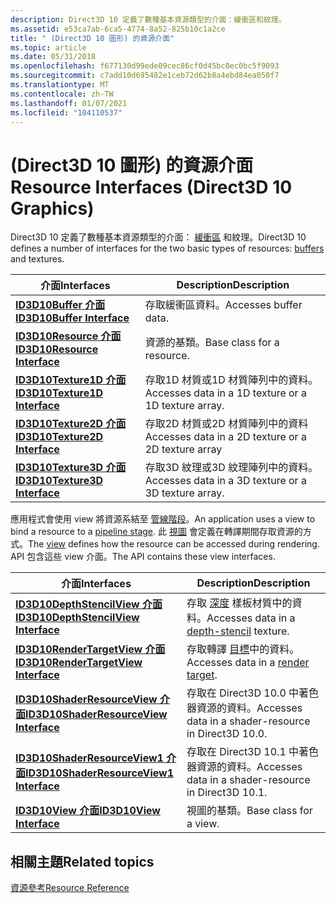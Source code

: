```yaml
---
description: Direct3D 10 定義了數種基本資源類型的介面：緩衝區和紋理。
ms.assetid: e53ca7ab-6ca5-4774-8a52-825b10c1a2ce
title: " (Direct3D 10 圖形) 的資源介面"
ms.topic: article
ms.date: 05/31/2018
ms.openlocfilehash: f677130d99ede09cec86cf0d45bc0ec0bc5f9093
ms.sourcegitcommit: c7add10d695482e1ceb72d62b8a4ebd84ea050f7
ms.translationtype: MT
ms.contentlocale: zh-TW
ms.lasthandoff: 01/07/2021
ms.locfileid: "104110537"
---
```

# <a name="resource-interfaces-direct3d-10-graphics"></a><span data-ttu-id="1c270-103"> (Direct3D 10 圖形) 的資源介面</span><span class="sxs-lookup"><span data-stu-id="1c270-103">Resource Interfaces (Direct3D 10 Graphics)</span></span>

<span data-ttu-id="1c270-104">Direct3D 10 定義了數種基本資源類型的介面： [緩衝區](d3d10-graphics-programming-guide-resources-types.md) 和紋理。</span><span class="sxs-lookup"><span data-stu-id="1c270-104">Direct3D 10 defines a number of interfaces for the two basic types of resources: [buffers](d3d10-graphics-programming-guide-resources-types.md) and textures.</span></span>



| <span data-ttu-id="1c270-105">介面</span><span class="sxs-lookup"><span data-stu-id="1c270-105">Interfaces</span></span>                                           | <span data-ttu-id="1c270-106">Description</span><span class="sxs-lookup"><span data-stu-id="1c270-106">Description</span></span>                                          |
|------------------------------------------------------|------------------------------------------------------|
| [<span data-ttu-id="1c270-107">**ID3D10Buffer 介面**</span><span class="sxs-lookup"><span data-stu-id="1c270-107">**ID3D10Buffer Interface**</span></span>](/windows/desktop/api/D3D10/nn-d3d10-id3d10buffer)       | <span data-ttu-id="1c270-108">存取緩衝區資料。</span><span class="sxs-lookup"><span data-stu-id="1c270-108">Accesses buffer data.</span></span>                                |
| [<span data-ttu-id="1c270-109">**ID3D10Resource 介面**</span><span class="sxs-lookup"><span data-stu-id="1c270-109">**ID3D10Resource Interface**</span></span>](/windows/desktop/api/D3D10/nn-d3d10-id3d10resource)   | <span data-ttu-id="1c270-110">資源的基類。</span><span class="sxs-lookup"><span data-stu-id="1c270-110">Base class for a resource.</span></span>                           |
| [<span data-ttu-id="1c270-111">**ID3D10Texture1D 介面**</span><span class="sxs-lookup"><span data-stu-id="1c270-111">**ID3D10Texture1D Interface**</span></span>](/windows/desktop/api/D3D10/nn-d3d10-id3d10texture1d) | <span data-ttu-id="1c270-112">存取1D 材質或1D 材質陣列中的資料。</span><span class="sxs-lookup"><span data-stu-id="1c270-112">Accesses data in a 1D texture or a 1D texture array.</span></span> |
| [<span data-ttu-id="1c270-113">**ID3D10Texture2D 介面**</span><span class="sxs-lookup"><span data-stu-id="1c270-113">**ID3D10Texture2D Interface**</span></span>](/windows/desktop/api/D3D10/nn-d3d10-id3d10texture2d) | <span data-ttu-id="1c270-114">存取2D 材質或2D 材質陣列中的資料</span><span class="sxs-lookup"><span data-stu-id="1c270-114">Accesses data in a 2D texture or a 2D texture array</span></span>  |
| [<span data-ttu-id="1c270-115">**ID3D10Texture3D 介面**</span><span class="sxs-lookup"><span data-stu-id="1c270-115">**ID3D10Texture3D Interface**</span></span>](/windows/desktop/api/D3D10/nn-d3d10-id3d10texture3d) | <span data-ttu-id="1c270-116">存取3D 紋理或3D 紋理陣列中的資料。</span><span class="sxs-lookup"><span data-stu-id="1c270-116">Accesses data in a 3D texture or a 3D texture array.</span></span> |



 

<span data-ttu-id="1c270-117">應用程式會使用 view 將資源系結至 [管線階段](d3d10-graphics-programming-guide-pipeline-stages.md)。</span><span class="sxs-lookup"><span data-stu-id="1c270-117">An application uses a view to bind a resource to a [pipeline stage](d3d10-graphics-programming-guide-pipeline-stages.md).</span></span> <span data-ttu-id="1c270-118">此 [視圖](d3d10-graphics-programming-guide-resources-access-views.md) 會定義在轉譯期間存取資源的方式。</span><span class="sxs-lookup"><span data-stu-id="1c270-118">The [view](d3d10-graphics-programming-guide-resources-access-views.md) defines how the resource can be accessed during rendering.</span></span> <span data-ttu-id="1c270-119">API 包含這些 view 介面。</span><span class="sxs-lookup"><span data-stu-id="1c270-119">The API contains these view interfaces.</span></span>



| <span data-ttu-id="1c270-120">介面</span><span class="sxs-lookup"><span data-stu-id="1c270-120">Interfaces</span></span>                                                               | <span data-ttu-id="1c270-121">Description</span><span class="sxs-lookup"><span data-stu-id="1c270-121">Description</span></span>                                                                                                  |
|--------------------------------------------------------------------------|--------------------------------------------------------------------------------------------------------------|
| [<span data-ttu-id="1c270-122">**ID3D10DepthStencilView 介面**</span><span class="sxs-lookup"><span data-stu-id="1c270-122">**ID3D10DepthStencilView Interface**</span></span>](/windows/desktop/api/D3D10/nn-d3d10-id3d10depthstencilview)       | <span data-ttu-id="1c270-123">存取 [深度](../direct3d11/d3d10-graphics-programming-guide-output-merger-stage.md) 樣板材質中的資料。</span><span class="sxs-lookup"><span data-stu-id="1c270-123">Accesses data in a [depth-stencil](../direct3d11/d3d10-graphics-programming-guide-output-merger-stage.md) texture.</span></span> |
| [<span data-ttu-id="1c270-124">**ID3D10RenderTargetView 介面**</span><span class="sxs-lookup"><span data-stu-id="1c270-124">**ID3D10RenderTargetView Interface**</span></span>](/windows/desktop/api/D3D10/nn-d3d10-id3d10rendertargetview)       | <span data-ttu-id="1c270-125">存取轉譯 [目標](d3d10-graphics-programming-guide-resources-creating-textures.md)中的資料。</span><span class="sxs-lookup"><span data-stu-id="1c270-125">Accesses data in a [render target](d3d10-graphics-programming-guide-resources-creating-textures.md).</span></span>        |
| [<span data-ttu-id="1c270-126">**ID3D10ShaderResourceView 介面**</span><span class="sxs-lookup"><span data-stu-id="1c270-126">**ID3D10ShaderResourceView Interface**</span></span>](/windows/desktop/api/d3d10/nn-d3d10-id3d10shaderresourceview)   | <span data-ttu-id="1c270-127">存取在 Direct3D 10.0 中著色器資源的資料。</span><span class="sxs-lookup"><span data-stu-id="1c270-127">Accesses data in a shader-resource in Direct3D 10.0.</span></span>                                                         |
| [<span data-ttu-id="1c270-128">**ID3D10ShaderResourceView1 介面**</span><span class="sxs-lookup"><span data-stu-id="1c270-128">**ID3D10ShaderResourceView1 Interface**</span></span>](/windows/desktop/api/d3d10_1/nn-d3d10_1-id3d10shaderresourceview1) | <span data-ttu-id="1c270-129">存取在 Direct3D 10.1 中著色器資源的資料。</span><span class="sxs-lookup"><span data-stu-id="1c270-129">Accesses data in a shader-resource in Direct3D 10.1.</span></span>                                                         |
| [<span data-ttu-id="1c270-130">**ID3D10View 介面**</span><span class="sxs-lookup"><span data-stu-id="1c270-130">**ID3D10View Interface**</span></span>](/windows/desktop/api/D3D10/nn-d3d10-id3d10view)                               | <span data-ttu-id="1c270-131">視圖的基類。</span><span class="sxs-lookup"><span data-stu-id="1c270-131">Base class for a view.</span></span>                                                                                       |



 

## <a name="related-topics"></a><span data-ttu-id="1c270-132">相關主題</span><span class="sxs-lookup"><span data-stu-id="1c270-132">Related topics</span></span>

<dl> <dt>

[<span data-ttu-id="1c270-133">資源參考</span><span class="sxs-lookup"><span data-stu-id="1c270-133">Resource Reference</span></span>](d3d10-graphics-reference-resource.md)
</dt> </dl>

 

 
